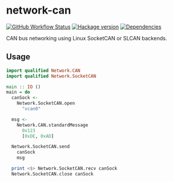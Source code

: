 # network-can

[![GitHub Workflow Status](https://img.shields.io/github/actions/workflow/status/DistRap/network-can/ci.yaml?branch=main)](https://github.com/DistRap/network-can/actions/workflows/ci.yaml)
[![Hackage version](https://img.shields.io/hackage/v/network-can.svg?color=success)](https://hackage.haskell.org/package/network-can)
[![Dependencies](https://img.shields.io/hackage-deps/v/network-can?label=Dependencies)](https://packdeps.haskellers.com/feed?needle=network-can)

CAN bus networking using Linux SocketCAN or SLCAN backends.

## Usage

```haskell
import qualified Network.CAN
import qualified Network.SocketCAN

main :: IO ()
main = do
  canSock <-
    Network.SocketCAN.open
      "vcan0"

  msg <-
    Network.CAN.standardMessage
      0x123
      [0xDE, 0xAD]

  Network.SocketCAN.send
    canSock
    msg

  print <$> Network.SocketCAN.recv canSock
  Network.SocketCAN.close canSock
```

